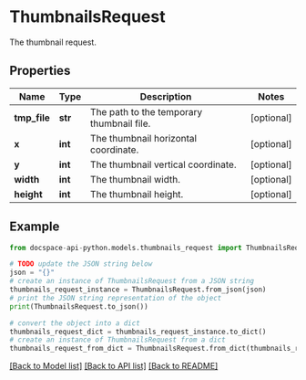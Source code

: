 # ThumbnailsRequest
The thumbnail request.

## Properties

Name | Type | Description | Notes
------------ | ------------- | ------------- | -------------
**tmp_file** | **str** | The path to the temporary thumbnail file. | [optional] 
**x** | **int** | The thumbnail horizontal coordinate. | [optional] 
**y** | **int** | The thumbnail vertical coordinate. | [optional] 
**width** | **int** | The thumbnail width. | [optional] 
**height** | **int** | The thumbnail height. | [optional] 

## Example

```python
from docspace-api-python.models.thumbnails_request import ThumbnailsRequest

# TODO update the JSON string below
json = "{}"
# create an instance of ThumbnailsRequest from a JSON string
thumbnails_request_instance = ThumbnailsRequest.from_json(json)
# print the JSON string representation of the object
print(ThumbnailsRequest.to_json())

# convert the object into a dict
thumbnails_request_dict = thumbnails_request_instance.to_dict()
# create an instance of ThumbnailsRequest from a dict
thumbnails_request_from_dict = ThumbnailsRequest.from_dict(thumbnails_request_dict)
```
[[Back to Model list]](../README.md#documentation-for-models) [[Back to API list]](../README.md#documentation-for-api-endpoints) [[Back to README]](../README.md)


